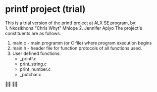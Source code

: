 # printf project (trial)
This is a trial version of the printf project at ALX SE program, by:<br>
	1. Nkosikhona "Chris Whyt" Mhlope
	2. Jennifer Apiyo
The project's constituents are as follows.
1. main.c - main programm (or C file) where program execution begins
2. main.h - header file for function protocols of all functions used.
3. User defined functions:
	* _printf.c
	* print_string.c
	* print_number.c
	* _putchar.c

:man_technologist: :woman_technologist:
